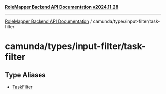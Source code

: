 [**RoleMapper Backend API Documentation v2024.11.28**](../../../../README.md)

***

[RoleMapper Backend API Documentation](../../../../modules.md) / camunda/types/input-filter/task-filter

# camunda/types/input-filter/task-filter

## Type Aliases

- [TaskFilter](type-aliases/TaskFilter.md)
